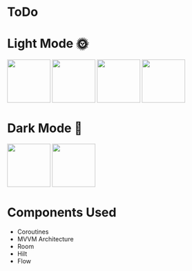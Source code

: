 # ToDo

# Light Mode 🌞

<p>
<img src="https://user-images.githubusercontent.com/99584511/205696593-461d7688-a076-402b-8d77-1250f65f43b8.jpeg" width="100" />
<img src="https://user-images.githubusercontent.com/99584511/205697403-2dc9bd4f-8dee-44d6-8e9f-562993c670da.jpeg"  width="100"/>
<img src="https://user-images.githubusercontent.com/99584511/205697710-456eca0e-40b6-4f65-a167-4d91097699d9.jpeg"  width="100"/>
<img src="https://user-images.githubusercontent.com/99584511/205697980-0bc1123e-5c99-424d-87ce-8f5abb7ec8a9.jpeg"  width="100"/>
<p/>

# Dark Mode 🌙

<p>
<img src="https://user-images.githubusercontent.com/99584511/205698278-df8061d8-adaf-4d3f-9f58-dedf8d8ddc33.jpeg" width="100" />
<img src="https://user-images.githubusercontent.com/99584511/205698405-7fc57c4c-6d7b-4e76-b631-3a33b989b401.jpeg"  width="100"/>
<p/>

# Components Used

 - Coroutines
 - MVVM Architecture
 - Room
 - Hilt
 - Flow
